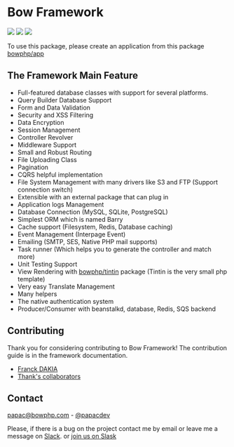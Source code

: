 # Bow Framework

<a href="https://github.com/bowphp/docs" title="docs"><img src="https://img.shields.io/badge/docs-read%20docs-blue.svg?style=flat-square"/></a>
<a href="https://packagist.org/packages/bowphp/framework" title="version"><img src="https://img.shields.io/packagist/v/bowphp/framework.svg?style=flat-square"/></a>
<a href="https://github.com/bowphp/framework/blob/master/LICENSE" title="license"><img src="https://img.shields.io/github/license/mashape/apistatus.svg?style=flat-square"/></a>

To use this package, please create an application from this package [bowphp/app](https://github.com/bowphp/app)

## The Framework Main Feature

- Full-featured database classes with support for several platforms.
- Query Builder Database Support
- Form and Data Validation
- Security and XSS Filtering
- Data Encryption
- Session Management
- Controller Revolver
- Middleware Support
- Small and Robust Routing
- File Uploading Class
- Pagination
- CQRS helpful implementation
- File System Management with many drivers like S3 and FTP (Support connection switch)
- Extensible with an external package that can plug in
- Application logs Management
- Database Connection (MySQL, SQLite, PostgreSQL)
- Simplest ORM which is named Barry
- Cache support (Filesystem, Redis, Database caching)
- Event Management (Interpage Event)
- Emailing (SMTP, SES, Native PHP mail supports)
- Task runner (Which helps you to generate the controller and match more)
- Unit Testing Support
- View Rendering with [bowphp/tintin](https://github.com/bowphp/tintin) package (Tintin is the very small php template)
- Very easy Translate Management
- Many helpers
- The native authentication system
- Producer/Consumer with beanstalkd, database, Redis, SQS backend

## Contributing

Thank you for considering contributing to Bow Framework! The contribution guide is in the framework documentation.

- [Franck DAKIA](https://github.com/papac)
- [Thank's collaborators](https://github.com/bowphp/framework/graphs/contributors)

## Contact

[papac@bowphp.com](mailto:papac@bowphp.com) - [@papacdev](https://twitter.com/papacdev)

Please, if there is a bug on the project contact me by email or leave me a message on [Slack](https://bowphp.slack.com).
or [join us on Slask](https://join.slack.com/t/bowphp/shared_invite/enQtNzMxOTQ0MTM2ODM5LTQ3MWQ3Mzc1NDFiNDYxMTAyNzBkNDJlMTgwNDJjM2QyMzA2YTk4NDYyN2NiMzM0YTZmNjU1YjBhNmJjZThiM2Q)

